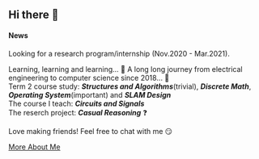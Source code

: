 ## Hi there :wave:

#### News
Looking for a research program/internship (Nov.2020 - Mar.2021).  
  
Learning, learning and learning... :blue_book: A long long journey from electrical engineering to computer science since 2018... :mountain_cableway:  
Term 2 course study: ***Structures and Algorithms***(trivial), ***Discrete Math***, ***Operating System***(important) and ***SLAM Design***  
The course I teach: ***Circuits and Signals***  
The reserch project: ***Casual Reasoning*** :question:  
  
Love making friends! Feel free to chat with me :smirk:  
  
[More About Me](https://terryyz.github.io/_pages/resume.pdf)
